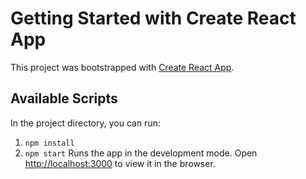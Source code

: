 # Getting Started with Create React App

This project was bootstrapped with [Create React App](https://github.com/facebook/create-react-app).

## Available Scripts

In the project directory, you can run:
1) `npm install`
2) `npm start`
Runs the app in the development mode.
Open [http://localhost:3000](http://localhost:3000) to view it in the browser.

